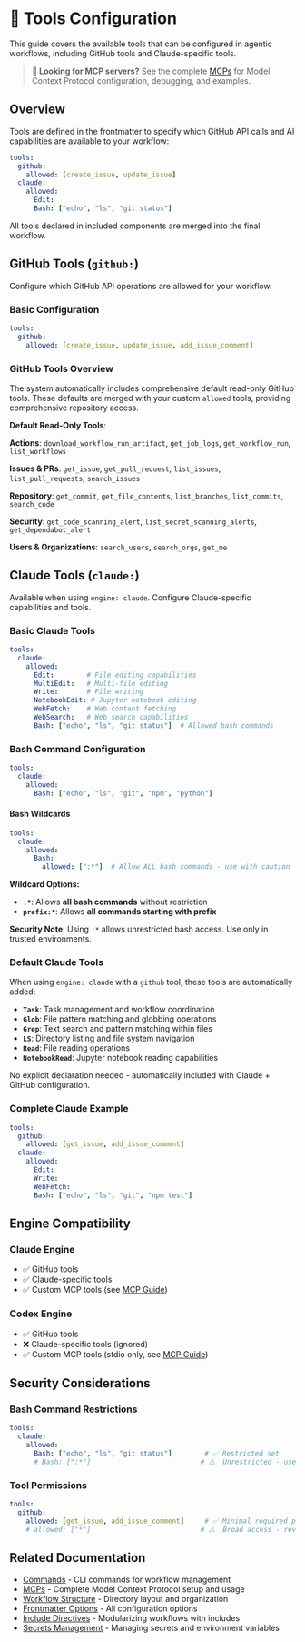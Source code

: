 # 🔧 Tools Configuration

This guide covers the available tools that can be configured in agentic workflows, including GitHub tools and Claude-specific tools.

> **📘 Looking for MCP servers?** See the complete [MCPs](mcps.md) for Model Context Protocol configuration, debugging, and examples.

## Overview

Tools are defined in the frontmatter to specify which GitHub API calls and AI capabilities are available to your workflow:

```yaml
tools:
  github:
    allowed: [create_issue, update_issue]
  claude:
    allowed:
      Edit:
      Bash: ["echo", "ls", "git status"]
```

All tools declared in included components are merged into the final workflow.

## GitHub Tools (`github:`)

Configure which GitHub API operations are allowed for your workflow.

### Basic Configuration

```yaml
tools:
  github:
    allowed: [create_issue, update_issue, add_issue_comment]
```

### GitHub Tools Overview

The system automatically includes comprehensive default read-only GitHub tools. These defaults are merged with your custom `allowed` tools, providing comprehensive repository access.

**Default Read-Only Tools**:

**Actions**: `download_workflow_run_artifact`, `get_job_logs`, `get_workflow_run`, `list_workflows`

**Issues & PRs**: `get_issue`, `get_pull_request`, `list_issues`, `list_pull_requests`, `search_issues`

**Repository**: `get_commit`, `get_file_contents`, `list_branches`, `list_commits`, `search_code`

**Security**: `get_code_scanning_alert`, `list_secret_scanning_alerts`, `get_dependabot_alert`

**Users & Organizations**: `search_users`, `search_orgs`, `get_me`

## Claude Tools (`claude:`)

Available when using `engine: claude`. Configure Claude-specific capabilities and tools.

### Basic Claude Tools

```yaml
tools:
  claude:
    allowed:
      Edit:        # File editing capabilities
      MultiEdit:   # Multi-file editing
      Write:       # File writing
      NotebookEdit: # Jupyter notebook editing
      WebFetch:    # Web content fetching
      WebSearch:   # Web search capabilities
      Bash: ["echo", "ls", "git status"]  # Allowed bash commands
```

### Bash Command Configuration

```yaml
tools:
  claude:
    allowed:
      Bash: ["echo", "ls", "git", "npm", "python"]
```

#### Bash Wildcards

```yaml
tools:
  claude:
    allowed:
      Bash:
        allowed: [":*"]  # Allow ALL bash commands - use with caution
```

**Wildcard Options:**
- **`:*`**: Allows **all bash commands** without restriction
- **`prefix:*`**: Allows **all commands starting with prefix**

**Security Note**: Using `:*` allows unrestricted bash access. Use only in trusted environments.

### Default Claude Tools

When using `engine: claude` with a `github` tool, these tools are automatically added:

- **`Task`**: Task management and workflow coordination
- **`Glob`**: File pattern matching and globbing operations  
- **`Grep`**: Text search and pattern matching within files
- **`LS`**: Directory listing and file system navigation
- **`Read`**: File reading operations
- **`NotebookRead`**: Jupyter notebook reading capabilities

No explicit declaration needed - automatically included with Claude + GitHub configuration.

### Complete Claude Example

```yaml
tools:
  github:
    allowed: [get_issue, add_issue_comment]
  claude:
    allowed:
      Edit:
      Write:
      WebFetch:
      Bash: ["echo", "ls", "git", "npm test"]
```

## Engine Compatibility

### Claude Engine
- ✅ GitHub tools
- ✅ Claude-specific tools
- ✅ Custom MCP tools (see [MCP Guide](mcps.md))

### Codex Engine
- ✅ GitHub tools
- ❌ Claude-specific tools (ignored)
- ✅ Custom MCP tools (stdio only, see [MCP Guide](mcps.md))


## Security Considerations

### Bash Command Restrictions
```yaml
tools:
  claude:
    allowed:
      Bash: ["echo", "ls", "git status"]        # ✅ Restricted set
      # Bash: [":*"]                           # ⚠️  Unrestricted - use carefully
```

### Tool Permissions
```yaml
tools:
  github:
    allowed: [get_issue, add_issue_comment]     # ✅ Minimal required permissions
    # allowed: ["*"]                           # ⚠️  Broad access - review carefully
```

## Related Documentation

- [Commands](commands.md) - CLI commands for workflow management
- [MCPs](mcps.md) - Complete Model Context Protocol setup and usage
- [Workflow Structure](workflow-structure.md) - Directory layout and organization
- [Frontmatter Options](frontmatter.md) - All configuration options
- [Include Directives](include-directives.md) - Modularizing workflows with includes
- [Secrets Management](secrets.md) - Managing secrets and environment variables

